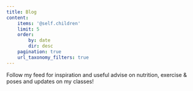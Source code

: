 ```yaml
---
title: Blog
content:
    items: '@self.children'
    limit: 5
    order:
        by: date
        dir: desc
    pagination: true
    url_taxonomy_filters: true
---
```


Follow my feed for inspiration and useful advise on nutrition, exercise & poses and updates on my classes!